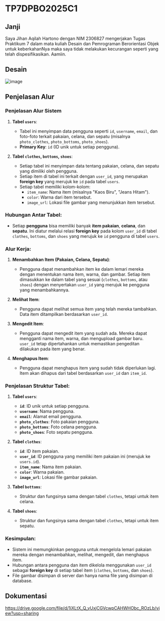 # TP7DPBO2025C1

## Janji
Saya Jihan Aqilah Hartono dengan NIM 2306827 mengerjakan Tugas Praktikum 7 dalam mata kuliah Desain dan Pemrograman Berorientasi Objek untuk keberkahanNya maka saya tidak melakukan kecurangan seperti yang telah dispesifikasikan. Aamiin.

## Desain
![image](https://github.com/user-attachments/assets/2d55d941-b443-4412-9717-d74dafa885bf)

## Penjelasan Alur
### **Penjelasan Alur Sistem**

1. **Tabel `users`**:
   - Tabel ini menyimpan data pengguna seperti `id`, `username`, `email`, dan foto-foto terkait pakaian, celana, dan sepatu (misalnya `photo_clothes`, `photo_bottoms`, `photo_shoes`).
   - **Primary Key**: `id` (ID unik untuk setiap pengguna).

2. **Tabel `clothes`, `bottoms`, `shoes`**:
   - Setiap tabel ini menyimpan data tentang pakaian, celana, dan sepatu yang dimiliki oleh pengguna.
   - Setiap item di tabel ini terkait dengan `user_id`, yang merupakan **foreign key** yang merujuk ke `id` pada tabel `users`.
   - Setiap tabel memiliki kolom-kolom:
     - `item_name`: Nama item (misalnya "Kaos Biru", "Jeans Hitam").
     - `color`: Warna dari item tersebut.
     - `image_url`: Lokasi file gambar yang menunjukkan item tersebut.

### **Hubungan Antar Tabel:**
- Setiap **pengguna** bisa memiliki banyak **item pakaian**, **celana**, dan **sepatu**. Ini diatur melalui relasi **foreign key** pada kolom `user_id` di tabel `clothes`, `bottoms`, dan `shoes` yang merujuk ke `id` pengguna di tabel `users`.

### **Alur Kerja:**

1. **Menambahkan Item (Pakaian, Celana, Sepatu)**:
   - Pengguna dapat menambahkan item ke dalam lemari mereka dengan menentukan nama item, warna, dan gambar. Setiap item dimasukkan ke dalam tabel yang sesuai (`clothes`, `bottoms`, atau `shoes`) dengan menyertakan `user_id` yang merujuk ke pengguna yang menambahkannya.

2. **Melihat Item**:
   - Pengguna dapat melihat semua item yang telah mereka tambahkan. Data item ditampilkan berdasarkan `user_id`.

3. **Mengedit Item**:
   - Pengguna dapat mengedit item yang sudah ada. Mereka dapat mengganti nama item, warna, dan mengupload gambar baru. `user_id` tetap dipertahankan untuk memastikan pengeditan dilakukan pada item yang benar.

4. **Menghapus Item**:
   - Pengguna dapat menghapus item yang sudah tidak diperlukan lagi. Item akan dihapus dari tabel berdasarkan `user_id` dan `item_id`.

### **Penjelasan Struktur Tabel:**

1. **Tabel `users`**:
   - **`id`**: ID unik untuk setiap pengguna.
   - **`username`**: Nama pengguna.
   - **`email`**: Alamat email pengguna.
   - **`photo_clothes`**: Foto pakaian pengguna.
   - **`photo_bottoms`**: Foto celana pengguna.
   - **`photo_shoes`**: Foto sepatu pengguna.

2. **Tabel `clothes`**:
   - **`id`**: ID item pakaian.
   - **`user_id`**: ID pengguna yang memiliki item pakaian ini (merujuk ke `users.id`).
   - **`item_name`**: Nama item pakaian.
   - **`color`**: Warna pakaian.
   - **`image_url`**: Lokasi file gambar pakaian.

3. **Tabel `bottoms`**:
   - Struktur dan fungsinya sama dengan tabel `clothes`, tetapi untuk item celana.

4. **Tabel `shoes`**:
   - Struktur dan fungsinya sama dengan tabel `clothes`, tetapi untuk item sepatu.

### **Kesimpulan:**
- Sistem ini memungkinkan pengguna untuk mengelola lemari pakaian mereka dengan menambahkan, melihat, mengedit, dan menghapus item.
- Hubungan antara pengguna dan item dikelola menggunakan `user_id` sebagai **foreign key** di setiap tabel item (`clothes`, `bottoms`, dan `shoes`).
- File gambar disimpan di server dan hanya nama file yang disimpan di database.

## Dokumentasi
https://drive.google.com/file/d/1iXLtX_Q_vUxjCGVcwpCAHWHObc_ROzLb/view?usp=sharing
